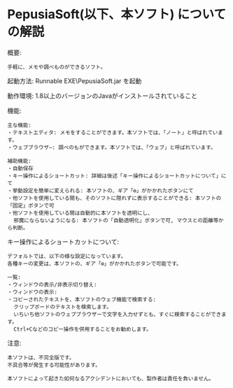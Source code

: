 # PepusiaSoft(以下、本ソフト) についての解説


概要:

    手軽に、メモや調べものができるソフト。

起動方法:
    Runnable EXE\PepusiaSoft.jar  を起動


動作環境:
    1.8以上のバージョンのJavaがインストールされていること



機能:
    
    主な機能:
    ・テキストエディタ: メモをすることができます。本ソフトでは、「ノート」と呼ばれています。 
    ・ウェブブラウザ―: 調べのもができます。本ソフトでは、「ウェブ」と呼ばれています。
    
    補助機能:
    ・自動保存
    ・キー操作によるショートカット: 詳細は後述「キー操作によるショートカットについて」にて
    ・挙動設定を簡単に変えられる: 本ソフトの、ギア「⚙」がかかれたボタンにて
    ・他ソフトを使用している間も、そのソフトに隠れずに表示することができる: 本ソフトの「固定」ボタンで可
    ・他ソフトを使用している間は自動的に本ソフトを透明にし、
      邪魔にならないようになる: 本ソフトの「自動透明化」ボタンで可, マウスとの距離等から判断。



キー操作によるショートカットについて:

    デフォルトでは、以下の様な設定になっています。
    各種キーの変更は、本ソフトの、ギア「⚙」がかかれたボタンで可能です。
    
    一覧:
    ・ウィンドウの表示/非表示切り替え: 
    ・ウィンドウの表示: 
    ・コピーされたテキストを、本ソフトのウェブ機能で検索する: 
      クリップボードのテキストを検索します。
      いちいち他ソフトのウェブブラウザーで文字を入力せずとも、すぐに検索することができます。
      Ctrl+Cなどのコピー操作を併用することをお勧めします。



注意:

    本ソフトは、不完全版です。
    不具合等が発生する可能性があります。
    
    本ソフトによって起きた如何なるアクシデントにおいても、製作者は責任を負いません。

